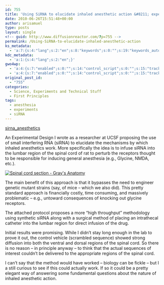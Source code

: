 ```yaml
---
id: 755
title: 'Using SiRNA to elucidate inhaled anesthetic action &#8211; experiment design'
date: 2010-06-26T15:51:48+00:00
author: arisamuel
type: posts
layout: single
<!-- guid: http://www.diffusionreactor.com/?p=755 -->
permalink: /Using-SiRNA-to-elucidate-inhaled-anesthetic-action
ks_metadata:
  - 'a:7:{s:4:"lang";s:2:"en";s:8:"keywords";s:0:"";s:19:"keywords_autoupdate";s:1:"1";s:11:"description";s:0:"";s:22:"description_autoupdate";s:1:"1";s:5:"title";s:0:"";s:6:"robots";s:12:"index,follow";}'
kdc_metadata:
  - 'a:1:{s:4:"lang";s:2:"en";}'
gwo4wp:
  - 'a:4:{s:7:"enabled";s:0:"";s:14:"control_script";s:0:"";s:15:"tracking_script";s:0:"";s:17:"conversion_script";s:0:"";}'
  - 'a:4:{s:7:"enabled";s:0:"";s:14:"control_script";s:0:"";s:15:"tracking_script";s:0:"";s:17:"conversion_script";s:0:"";}'
original_post_id:
  - "755"
categories:
  - Science, Experiments and Technical Stuff
  - First Principles
tags:
  - anesthesia
  - experiments
  - siRNA
---
```

[sirna_anesthetics](http://www.samuelakerstein.com/wp-content/uploads/2016/11/sirna_anesthetics2.pdf "sirna_anesthetics2")

An Experimental Design I wrote as a researcher at UCSF proposing the use of small interfering RNA (siRNA) to elucidate the mechanisms by which inhaled anesthetics work. More specifically the idea is to infuse siRNA into the lumbar region of the spinal cord of rat to perturb the receptors thought to be responsible for inducing general anesthesia (e.g., Glycine, NMDA, etc.).

<a href="http://www.directedattention.com/analysis-programming/experiment-design-sirna-for-anesthetic-action/attachment/gray664/" rel="attachment wp-att-1923"><img class="alignleft size-medium wp-image-1923" src="https://i1.wp.com/www.samuelakerstein.com/wp-content/uploads/2013/01/gray664-300x215.png?fit=300%2C215" alt="Spinal cord section - Gray's Anatomy" srcset="https://i2.wp.com/www.samuelakerstein.com/wp-content/uploads/2013/01/gray664.png?w=500 500w, https://i2.wp.com/www.samuelakerstein.com/wp-content/uploads/2013/01/gray664.png?resize=300%2C215 300w" sizes="(max-width: 300px) 85vw, 300px" data-recalc-dims="1" /></a>

The main benefit of this approach is that it bypasses the need to engineer genetic mutant strains (say, of mice &#8211; which we also did). This pretty standard approach is financially costly, time consuming, and massively problematic &#8211; e.g., untoward consequences of knocking out glycine receptors.

The attached protocol proposes a more &#8220;high throughput&#8221; methodology using synthetic siRNA along with a surgical method of placing an intrathecal catheter into the lumbar region for direct infusion of the drug.

Initial results were promising. While I didn&#8217;t stay long enough in the lab to prove it out, the control vehicle (scrambled sequence) showed strong diffusion into both the ventral and dorsal regions of the spinal cord. So there is no reason &#8211; in principle anyway &#8211; to think that the actual sequences of interest couldn&#8217;t be delivered to the appropriate regions of the spinal cord.

I can&#8217;t say that the method would have worked &#8211; biology can be fickle &#8211; but I a still curious to see if this could actually work. If so it could be a pretty elegant way of answering some fundamental questions about the nature of inhaled anesthetic action.